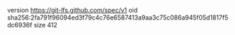 version https://git-lfs.github.com/spec/v1
oid sha256:2fa791f96094ed3f79c4c76e6587413a9aa3c75c086a945f05d1817f5dc6936f
size 412
